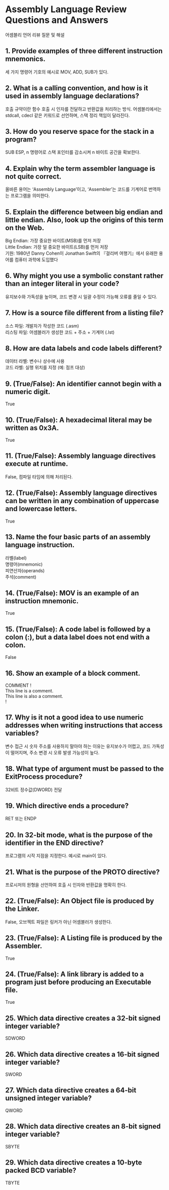 # Assembly Language Review Questions and Answers  
어셈블리 언어 리뷰 질문 및 해설

## 1. Provide examples of three different instruction mnemonics.  
세 가지 명령어 기호의 예시로 MOV, ADD, SUB가 있다.

## 2. What is a calling convention, and how is it used in assembly language declarations?  
호출 규약이란 함수 호출 시 인자를 전달하고 반환값을 처리하는 방식. 어셈블리에서는 stdcall, cdecl 같은 키워드로 선언하며, 스택 정리 책임이 달라진다.

## 3. How do you reserve space for the stack in a program?  
SUB ESP, n 명령어로 스택 포인터를 감소시켜 n 바이트 공간을 확보한다.

## 4. Explain why the term assembler language is not quite correct.  
올바른 용어는 ‘Assembly Language’이고, ‘Assembler’는 코드를 기계어로 번역하는 프로그램을 의미한다.

## 5. Explain the difference between big endian and little endian. Also, look up the origins of this term on the Web.  
Big Endian: 가장 중요한 바이트(MSB)를 먼저 저장  
Little Endian: 가장 덜 중요한 바이트(LSB)를 먼저 저장  
기원: 1980년 Danny Cohen이 Jonathan Swift의 『걸리버 여행기』에서 유래한 용어를 컴퓨터 과학에 도입했다

## 6. Why might you use a symbolic constant rather than an integer literal in your code?  
유지보수와 가독성을 높이며, 코드 변경 시 일괄 수정이 가능해 오류를 줄일 수 있다.

## 7. How is a source file different from a listing file?  
소스 파일: 개발자가 작성한 코드 (.asm)  
리스팅 파일: 어셈블러가 생성한 코드 + 주소 + 기계어 (.lst)

## 8. How are data labels and code labels different?  
데이터 라벨: 변수나 상수에 사용  
코드 라벨: 실행 위치를 지정 (예: 점프 대상)

## 9. (True/False): An identifier cannot begin with a numeric digit.  
True

## 10. (True/False): A hexadecimal literal may be written as 0x3A.  
True

## 11. (True/False): Assembly language directives execute at runtime.  
False, 컴파일 타임에 의해 처리된다.

## 12. (True/False): Assembly language directives can be written in any combination of uppercase and lowercase letters.  
True

## 13. Name the four basic parts of an assembly language instruction.  
라벨(label)  
명령어(mnemonic)  
피연산자(operands)  
주석(comment)

## 14. (True/False): MOV is an example of an instruction mnemonic.  
True

## 15. (True/False): A code label is followed by a colon (:), but a data label does not end with a colon.  
False

## 16. Show an example of a block comment.  
COMMENT !  
 This line is a comment.  
 This line is also a comment.  
!

## 17. Why is it not a good idea to use numeric addresses when writing instructions that access variables?  
변수 접근 시 숫자 주소를 사용하지 말아야 하는 이유는 유지보수가 어렵고, 코드 가독성이 떨어지며, 주소 변경 시 오류 발생 가능성이 높다.

## 18. What type of argument must be passed to the ExitProcess procedure?  
32비트 정수값(DWORD) 전달

## 19. Which directive ends a procedure?  
RET 또는 ENDP

## 20. In 32-bit mode, what is the purpose of the identifier in the END directive?  
프로그램의 시작 지점을 지정한다. 예시로 main이 있다.

## 21. What is the purpose of the PROTO directive?  
프로시저의 원형을 선언하여 호출 시 인자와 반환값을 명확히 한다.

## 22. (True/False): An Object file is produced by the Linker.  
False, 오브젝트 파일은 링커가 아닌 어셈블러가 생성한다.

## 23. (True/False): A Listing file is produced by the Assembler.  
True

## 24. (True/False): A link library is added to a program just before producing an Executable file.  
True

## 25. Which data directive creates a 32-bit signed integer variable?  
SDWORD

## 26. Which data directive creates a 16-bit signed integer variable?  
SWORD

## 27. Which data directive creates a 64-bit unsigned integer variable?  
QWORD

## 28. Which data directive creates an 8-bit signed integer variable?  
SBYTE

## 29. Which data directive creates a 10-byte packed BCD variable?  
TBYTE
